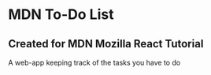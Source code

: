 # MDN To-Do List

## Created for MDN Mozilla React Tutorial

A web-app keeping track of the tasks you have to do
